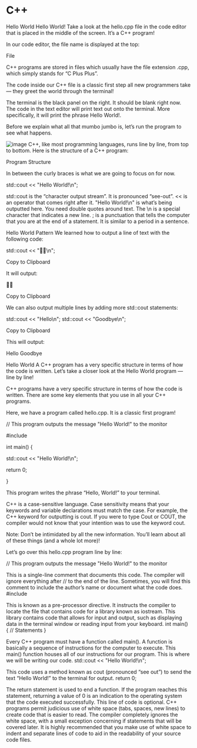 # C++
Hello World
Hello World!
Take a look at the hello.cpp file in the code editor that is placed in the middle of the screen. It’s a C++ program!

In our code editor, the file name is displayed at the top:

File

C++ programs are stored in files which usually have the file extension .cpp, which simply stands for “C Plus Plus”.

The code inside our C++ file is a classic first step all new programmers take — they greet the world through the terminal!

The terminal is the black panel on the right. It should be blank right now. The code in the text editor will print text out onto the terminal. More specifically, it will print the phrase Hello World!.

Before we explain what all that mumbo jumbo is, let’s run the program to see what happens.

![image](https://github.com/user-attachments/assets/ae107dcd-6811-49e8-bc12-255619df6489)
C++, like most programming languages, runs line by line, from top to bottom. Here is the structure of a C++ program:

Program Structure

In between the curly braces is what we are going to focus on for now.

std::cout << "Hello World!\n";



std::cout is the “character output stream”. It is pronounced “see-out”.
<< is an operator that comes right after it.
"Hello World!\n" is what’s being outputted here. You need double quotes around text. The \n is a special character that indicates a new line.
; is a punctuation that tells the computer that you are at the end of a statement. It is similar to a period in a sentence.

Hello World
Pattern
We learned how to output a line of text with the following code:

std::cout << "🚙💨\n";

Copy to Clipboard

It will output:

🚙💨

Copy to Clipboard

We can also output multiple lines by adding more std::cout statements:

std::cout << "Hello\n";
std::cout << "Goodbye\n";

Copy to Clipboard

This will output:

Hello
Goodbye

Hello World
A C++ program has a very specific structure in terms of how the code is written. Let’s take a closer look at the Hello World program — line by line!

C++ programs have a very specific structure in terms of how the code is written. There are some key elements that you use in all your C++ programs.

Here, we have a program called hello.cpp. It is a classic first program!

// This program outputs the message "Hello World!" to the monitor

#include <iostream>

int main() {

   std::cout << "Hello World!\n";

   return 0;

}

This program writes the phrase “Hello, World!” to your terminal.

C++ is a case-sensitive language. Case sensitivity means that your keywords and variable declarations must match the case. For example, the C++ keyword for outputting is cout. If you were to type Cout or COUT, the compiler would not know that your intention was to use the keyword cout.

Note: Don’t be intimidated by all the new information. You’ll learn about all of these things (and a whole lot more)!

Let’s go over this hello.cpp program line by line:

// This program outputs the message "Hello World!" to the monitor

This is a single-line comment that documents this code. The compiler will ignore everything after // to the end of the line. Sometimes, you will find this comment to include the author’s name or document what the code does.
#include <iostream>

This is known as a pre-processor directive. It instructs the compiler to locate the file that contains code for a library known as iostream. This library contains code that allows for input and output, such as displaying data in the terminal window or reading input from your keyboard.
int main() {
    // Statements
}

Every C++ program must have a function called main(). A function is basically a sequence of instructions for the computer to execute. This main() function houses all of our instructions for our program. This is where we will be writing our code.
std::cout << "Hello World!\n";

This code uses a method known as cout (pronounced “see out”) to send the text “Hello World!” to the terminal for output.
return 0;

The return statement is used to end a function. If the program reaches this statement, returning a value of 0 is an indication to the operating system that the code executed successfully. This line of code is optional.
C++ programs permit judicious use of white space (tabs, spaces, new lines) to create code that is easier to read. The compiler completely ignores the white space, with a small exception concerning if statements that will be covered later. It is highly recommended that you make use of white space to indent and separate lines of code to aid in the readability of your source code files.

